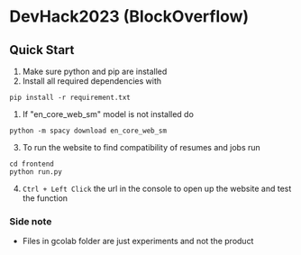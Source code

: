 # DevHack2023 (BlockOverflow)

## Quick Start
1. Make sure python and pip are installed
2. Install all required dependencies with 
```shell
pip install -r requirement.txt
```
1. If "en_core_web_sm" model is not installed do 
```shell
python -m spacy download en_core_web_sm
```
3. To run the website to find compatibility of resumes and jobs run
```shell
cd frontend
python run.py
```
4. `Ctrl + Left Click` the url in the console to open up the website and test the function

### Side note
- Files in gcolab folder are just experiments and not the product 
